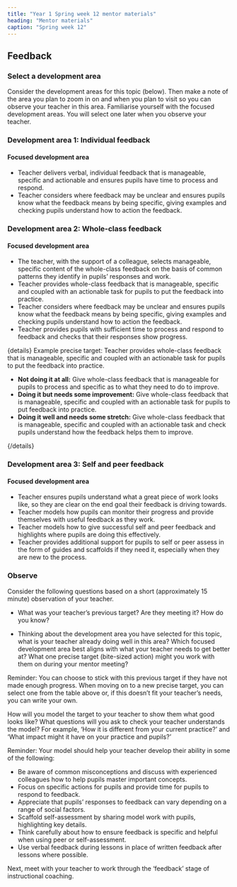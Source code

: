 ```yaml
---
title: "Year 1 Spring week 12 mentor materials"
heading: "Mentor materials"
caption: "Spring week 12"
---
```


## Feedback

### Select a development area

Consider the development areas for this topic (below). Then make a note of the area you plan to zoom in on and when you plan to visit so you can observe your teacher in this area. Familiarise yourself with the focused development areas. You will select one later when you observe your teacher.

### Development area 1: Individual feedback

#### Focused development area

- Teacher delivers verbal, individual feedback that is manageable, specific and actionable and ensures pupils have time to process and respond.
- Teacher considers where feedback may be unclear and ensures pupils know what the feedback means by being specific, giving examples and checking pupils understand how to action the feedback.

### Development area 2: Whole-class feedback

#### Focused development area

- The teacher, with the support of a colleague, selects manageable, specific content of the whole-class feedback on the basis of common patterns they identify in pupils’ responses and work.
- Teacher provides whole-class feedback that is manageable, specific and coupled with an actionable task for pupils to put the feedback into practice.
- Teacher considers where feedback may be unclear and ensures pupils know what the feedback means by being specific, giving examples and checking pupils understand how to action the feedback.
- Teacher provides pupils with sufficient time to process and respond to feedback and checks that their responses show progress.

{details}
Example precise target: Teacher provides whole-class feedback that is manageable, specific and coupled with an actionable task for pupils to put the feedback into practice.

- **Not doing it at all:** Give whole-class feedback that is manageable for pupils to process and specific as to what they need to do to improve.
- **Doing it but needs some improvement:** Give whole-class feedback that is manageable, specific and coupled with an actionable task for pupils to put feedback into practice.
- **Doing it well and needs some stretch:** Give whole-class feedback that is manageable, specific and coupled with an actionable task and check pupils understand how the feedback helps them to improve.

{/details}

### Development area 3: Self and peer feedback

#### Focused development area

- Teacher ensures pupils understand what a great piece of work looks like, so they are clear on the end goal their feedback is driving towards.
- Teacher models how pupils can monitor their progress and provide themselves with useful feedback as they work.
- Teacher models how to give successful self and peer feedback and highlights where pupils are doing this effectively.
- Teacher provides additional support for pupils to self or peer assess in the form of guides and scaffolds if they need it, especially when they are new to the process.

### Observe

Consider the following questions based on a short (approximately 15 minute) observation of your teacher.

- What was your teacher’s previous target? Are they meeting it? How do you know?

- Thinking about the development area you have selected for this topic, what is your teacher already doing well in this area? Which focused development area best aligns with what your teacher needs to get better at? What one precise target (bite-sized action) might you work with them on during your mentor meeting?

Reminder: You can choose to stick with this previous target if they have not made enough progress. When moving on to a new precise target, you can select one from the table above or, if this doesn’t fit your teacher’s needs, you can write your own.

How will you model the target to your teacher to show them what good looks like? What questions will you ask to check your teacher understands the model? For example, ‘How it is different from your current practice?’ and ‘What impact might it have on your practice and pupils?’

Reminder: Your model should help your teacher develop their ability in some of the following:

- Be aware of common misconceptions and discuss with experienced colleagues how to help pupils master important concepts.
- Focus on specific actions for pupils and provide time for pupils to respond to feedback.
- Appreciate that pupils’ responses to feedback can vary depending on a range of social factors.
- Scaffold self-assessment by sharing model work with pupils, highlighting key details.
- Think carefully about how to ensure feedback is specific and helpful when using peer or self-assessment.
- Use verbal feedback during lessons in place of written feedback after lessons where possible.

Next, meet with your teacher to work through the ‘feedback’ stage of instructional coaching.
